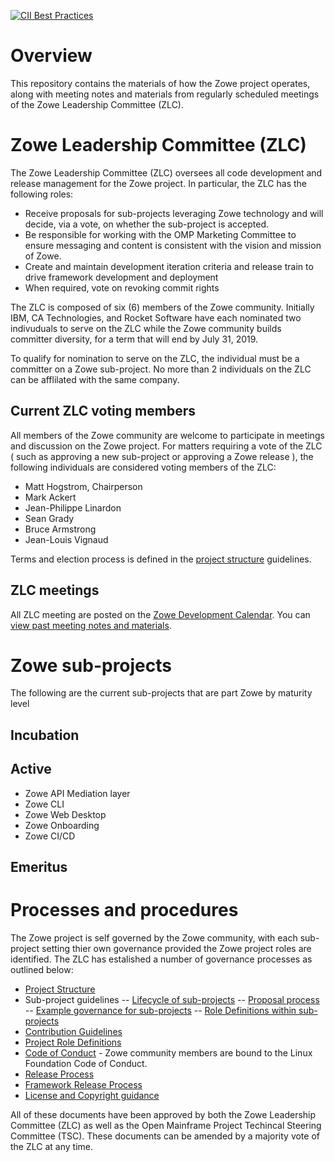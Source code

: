[![CII Best Practices](https://bestpractices.coreinfrastructure.org/projects/2226/badge)](https://bestpractices.coreinfrastructure.org/projects/2226)

# Overview

This repository contains the materials of how the Zowe project operates, along with meeting notes and materials from regularly scheduled meetings of the Zowe Leadership Committee (ZLC).

# Zowe Leadership Committee (ZLC)

The Zowe Leadership Committee (ZLC) oversees all code development and release management for the Zowe project. In particular, the ZLC has the following roles:

* Receive proposals for sub-projects leveraging Zowe technology and will decide, via a vote, on whether the sub-project is accepted.
*	Be responsible for working with the OMP Marketing Committee to ensure messaging and content is consistent with the vision and mission of Zowe.
*	Create and maintain development iteration criteria and release train to drive framework development and deployment
*	When required, vote on revoking commit rights

The ZLC is composed of six (6) members of the Zowe community. Initially IBM, CA Technologies, and Rocket Software have each nominated two indivuduals to serve on the ZLC while the Zowe community builds committer diversity, for a term that will end by July 31, 2019.

To qualify for nomination to serve on the ZLC, the individual must be a committer on a Zowe sub-project. No more than 2 individuals on the ZLC can be afflilated with the same company.

## Current ZLC voting members

All members of the Zowe community are welcome to participate in meetings and discussion on the Zowe project. For matters requiring a vote of the ZLC ( such as approving a new sub-project or approving a Zowe release ), the following individuals are considered voting members of the ZLC:

- Matt Hogstrom, Chairperson
- Mark Ackert
- Jean-Philippe Linardon
- Sean Grady
- Bruce Armstrong
- Jean-Louis Vignaud

Terms and election process is defined in the [project structure](process/structure.md) guidelines.

## ZLC meetings

All ZLC meeting are posted on the [Zowe Development Calendar](https://lists.openmainframeproject.org/g/zowe-dev/calendar). You can [view past meeting notes and materials](meetings).

# Zowe sub-projects

The following are the current sub-projects that are part Zowe by maturity level

## Incubation


## Active

* Zowe API Mediation layer
* Zowe CLI
* Zowe Web Desktop
* Zowe Onboarding
* Zowe CI/CD

## Emeritus


# Processes and procedures

The Zowe project is self governed by the Zowe community, with each sub-project setting thier own governance provided the Zowe project roles are identified. The ZLC has estalished a number of governance processes as outlined below:

- [Project Structure](structure.md)
- Sub-project guidelines
-- [Lifecycle of sub-projects](stages.md)
-- [Proposal process](proposal_process.md)
-- [Example governance for sub-projects](example_governance.md)
-- [Role Definitions within sub-projects](roles.md)
- [Contribution Guidelines](https://zowe.org/contribute/)
- [Project Role Definitions](process/roles.md)
- [Code of Conduct](https://www.linuxfoundation.org/code-of-conduct/) - Zowe community members are bound to the Linux Foundation Code of Conduct.
- [Release Process](process/release.md)
- [Framework Release Process](release.md)
- [License and Copyright guidance](LicenseAndCopyrightGuidance.md)

All of these documents have been approved by both the Zowe Leadership Committee (ZLC) as well as the Open Mainframe Project Techincal Steering Committee (TSC). These documents can be amended by a majority vote of the ZLC at any time.

